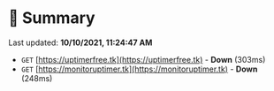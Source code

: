 # 📖 Summary
Last updated: **10/10/2021, 11:24:47 AM**

- `GET` [https://uptimerfree.tk](https://uptimerfree.tk) - **Down** (303ms)
- `GET` [https://monitoruptimer.tk](https://monitoruptimer.tk) - **Down** (248ms)

